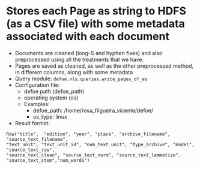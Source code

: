 # Stores each Page as string to HDFS (as a CSV file) with some metadata associated with each document

* Documents are cleaned (long-S and hyphen fixes) and also preprocessed using all the treatments that we have.
* Pages are saved as cleaned, as well as the other preprocessed method, in different columns, along with some metadata
* Query module: `defoe.nls.queries.write_pages_df_es`
* Configuration file:
  - defoe path (defoe_path)
  - operating system (os)
  - Examples:
      - defoe_path: /home/rosa_filgueira_vicente/defoe/
      - os_type: linux
* Result format:

```
Row("title",  "edition", "year", "place", "archive_filename",  "source_text_filename", 
"text_unit", "text_unit_id", "num_text_unit", "type_archive", "model", "source_text_raw", 
"source_text_clean", "source_text_norm", "source_text_lemmatize", "source_text_stem","num_words")
```

